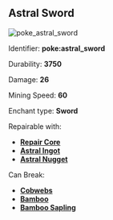 ## Astral Sword
![poke_astral_sword](https://github.com/ItsMePok/PFE/assets/136857747/eb199004-38a2-491b-8fd1-fd028a85a645)

Identifier: **poke:astral_sword**

Durability: **3750**

Damage: **26**

Mining Speed: **60**

Enchant type: **Sword**

Repairable with:
* **[Repair Core](https://github.com/ItsMePok/PFE/wiki/Repair-Core)**
* **[Astral Ingot](https://github.com/ItsMePok/PFE/wiki/Astral-Ingot)**
* **[Astral Nugget](https://github.com/ItsMePok/PFE/wiki/Astral-Nugget)**

Can Break:
* **[Cobwebs](https://minecraft.wiki/w/Cobweb)**
* **[Bamboo](https://minecraft.wiki/w/Bamboo)**
* **[Bamboo Sapling](https://minecraft.wiki/w/Bamboo_Sapling)**
